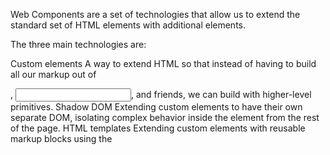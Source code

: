 Web Components are a set of technologies that allow us to extend the standard set of HTML elements with additional elements.

The three main technologies are:

Custom elements
A way to extend HTML so that instead of having to build all our markup out of <div>, <input>, <span> and friends, we can build with higher-level primitives.
Shadow DOM
Extending custom elements to have their own separate DOM, isolating complex behavior inside the element from the rest of the page.
HTML templates
Extending custom elements with reusable markup blocks using the <template> and <slot> tags, for quickly generating complex layouts.
